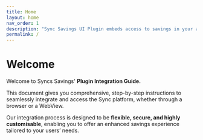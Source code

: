 ```yaml
---
title: Home
layout: home
nav_order: 1
description: "Sync Savings UI Plugin embeds access to savings in your app"
permalink: /
---
```


# Welcome

Welcome to Syncs Savings' **Plugin Integration Guide.**

This document gives you comprehensive, step-by-step instructions to seamlessly integrate and access the Sync platform, whether through a browser or a WebView.

Our integration process is designed to be **flexible, secure, and highly customisable**, enabling you to offer an enhanced savings experience tailored to your users’ needs.
